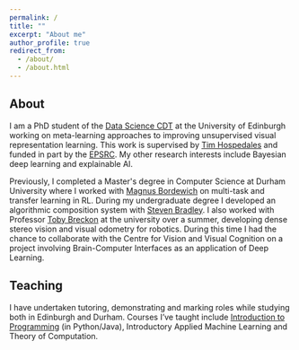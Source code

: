 ```yaml
---
permalink: /
title: ""
excerpt: "About me"
author_profile: true
redirect_from: 
  - /about/
  - /about.html
---
```


## About

I am a PhD student of the [Data Science CDT](http://datascience.inf.ed.ac.uk/) at the University of Edinburgh working on meta-learning approaches to improving unsupervised visual representation learning. This work is supervised by [Tim Hospedales](http://homepages.inf.ed.ac.uk/thospeda/) and funded in part by the [EPSRC](https://epsrc.ukri.org/). My other research interests include Bayesian deep learning and explainable AI.

Previously, I completed a Master's degree in Computer Science at Durham University where I worked with [Magnus Bordewich](https://community.dur.ac.uk/m.j.r.bordewich/) on multi-task and transfer learning in RL. During my undergraduate degree I developed an algorithmic composition system with [Steven Bradley](https://www.dur.ac.uk/computer.science/staff/profile/?id=106). I also worked with Professor [Toby Breckon](http://breckon.eu/toby/) at the university over a summer, developing dense stereo vision and visual odometry for robotics. During this time I had the chance to collaborate with the Centre for Vision and Visual Cognition on a project involving Brain-Computer Interfaces as an application of Deep Learning.

## Teaching

I have undertaken tutoring, demonstrating and marking roles while studying both in Edinburgh and Durham.  Courses I’ve taught include [Introduction to Programming](https://github.com/DurhamIP) (in Python/Java), Introductory Applied Machine Learning and Theory of Computation.
